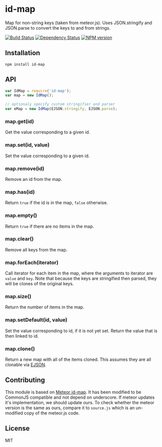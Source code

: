 # id-map

Map for non-string keys (taken from meteor.js).  Uses JSON.stringify and JSON.parse to convert the keys to and from strings.

[![Build Status](https://img.shields.io/travis/ForbesLindesay/id-map/master.svg)](https://travis-ci.org/ForbesLindesay/id-map)
[![Dependency Status](https://img.shields.io/gemnasium/ForbesLindesay/id-map.svg)](https://gemnasium.com/ForbesLindesay/id-map)
[![NPM version](https://img.shields.io/npm/v/id-map.svg)](http://badge.fury.io/js/id-map)

## Installation

    npm install id-map

## API

```js
var IdMap = require('id-map');
var map = new IdMap();

// optionaly specify custom stringifier and parser
var eMap = new IdMap(EJSON.stringify, EJSON.parse);
```

### map.get(id)

Get the value corresponding to a given id.

### map.set(id, value)

Set the value corresponding to a given id.

### map.remove(id)

Remove an id from the map.

### map.has(id)

Return `true` if the id is in the map, `false` otherwise.

### map.empty()

Return `true` if there are no items in the map.

### map.clear()

Remove all keys from the map.

### map.forEach(iterator)

Call iterator for each item in the map, where the arguments to iterator are `value` and `key`. Note that because the keys are stringified then parsed, they will be clones of the original keys.

### map.size()

Return the number of items in the map.

### map.setDefault(id, value)

Set the value corresponding to id, if it is not yet set. Return the value that is then linked to id.

### map.clone()

Return a new map with all of the items cloned.  This assumes they are all clonable via [EJSON](http://docs.meteor.com/#ejson).

## Contributing

This module is based on [Meteor id-map](https://github.com/meteor/meteor/tree/devel/packages/id-map).  It has been modified to be CommonJS compatible and not depend on underscore.  If meteor updates it's implementation, we should update ours.  To check whether the meteor version is the same as ours, compare it to `source.js` which is an un-modified copy of the meteor.js code.

## License

  MIT
